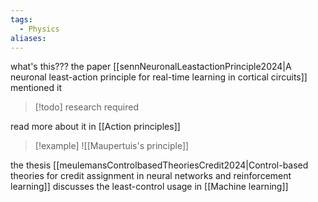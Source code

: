 ```yaml
---
tags:
  - Physics
aliases:
---
```


what's this???
the paper [[sennNeuronalLeastactionPrinciple2024|A neuronal least-action principle for real-time learning in cortical circuits]] mentioned it

> [!todo]
> research required

read more about it in [[Action principles]]

> [!example]
> ![[Maupertuis's principle]]

the thesis [[meulemansControlbasedTheoriesCredit2024|Control-based theories for credit assignment in neural networks and reinforcement learning]] discusses the least-control usage in [[Machine learning]]
